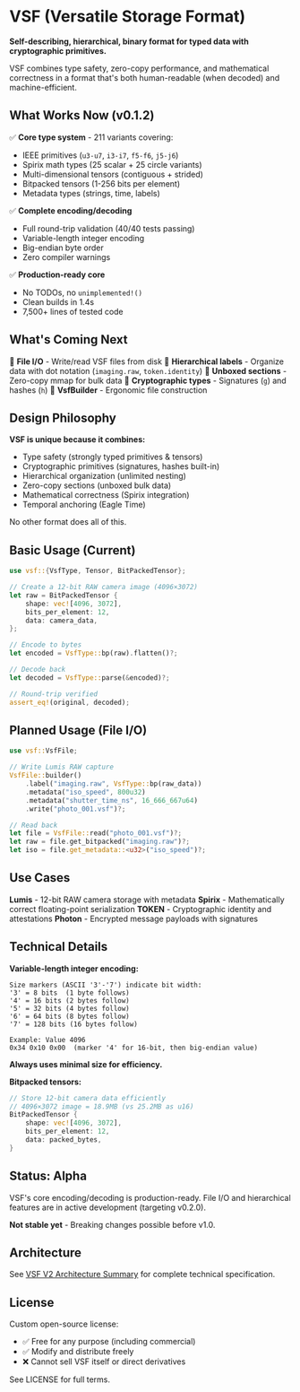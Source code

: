 # VSF (Versatile Storage Format)

**Self-describing, hierarchical, binary format for typed data with cryptographic primitives.**

VSF combines type safety, zero-copy performance, and mathematical correctness in a format that's both human-readable (when decoded) and machine-efficient.

## What Works Now (v0.1.2)

✅ **Core type system** - 211 variants covering:
- IEEE primitives (`u3-u7`, `i3-i7`, `f5-f6`, `j5-j6`)
- Spirix math types (25 scalar + 25 circle variants)
- Multi-dimensional tensors (contiguous + strided)
- Bitpacked tensors (1-256 bits per element)
- Metadata types (strings, time, labels)

✅ **Complete encoding/decoding**
- Full round-trip validation (40/40 tests passing)
- Variable-length integer encoding
- Big-endian byte order
- Zero compiler warnings

✅ **Production-ready core**
- No TODOs, no `unimplemented!()`
- Clean builds in 1.4s
- 7,500+ lines of tested code

## What's Coming Next

🚧 **File I/O** - Write/read VSF files from disk
🚧 **Hierarchical labels** - Organize data with dot notation (`imaging.raw`, `token.identity`)
🚧 **Unboxed sections** - Zero-copy mmap for bulk data
🚧 **Cryptographic types** - Signatures (`g`) and hashes (`h`)
🚧 **VsfBuilder** - Ergonomic file construction

## Design Philosophy

**VSF is unique because it combines:**
- Type safety (strongly typed primitives & tensors)
- Cryptographic primitives (signatures, hashes built-in)
- Hierarchical organization (unlimited nesting)
- Zero-copy sections (unboxed bulk data)
- Mathematical correctness (Spirix integration)
- Temporal anchoring (Eagle Time)

No other format does all of this.

## Basic Usage (Current)
```rust
use vsf::{VsfType, Tensor, BitPackedTensor};

// Create a 12-bit RAW camera image (4096×3072)
let raw = BitPackedTensor {
    shape: vec![4096, 3072],
    bits_per_element: 12,
    data: camera_data,
};

// Encode to bytes
let encoded = VsfType::bp(raw).flatten()?;

// Decode back
let decoded = VsfType::parse(&encoded)?;

// Round-trip verified
assert_eq!(original, decoded);
```

## Planned Usage (File I/O)
```rust
use vsf::VsfFile;

// Write Lumis RAW capture
VsfFile::builder()
    .label("imaging.raw", VsfType::bp(raw_data))
    .metadata("iso_speed", 800u32)
    .metadata("shutter_time_ns", 16_666_667u64)
    .write("photo_001.vsf")?;

// Read back
let file = VsfFile::read("photo_001.vsf")?;
let raw = file.get_bitpacked("imaging.raw")?;
let iso = file.get_metadata::<u32>("iso_speed")?;
```

## Use Cases

**Lumis** - 12-bit RAW camera storage with metadata
**Spirix** - Mathematically correct floating-point serialization
**TOKEN** - Cryptographic identity and attestations
**Photon** - Encrypted message payloads with signatures

## Technical Details

**Variable-length integer encoding:**
```
Size markers (ASCII '3'-'7') indicate bit width:
'3' = 8 bits  (1 byte follows)
'4' = 16 bits (2 bytes follow)
'5' = 32 bits (4 bytes follow)
'6' = 64 bits (8 bytes follow)
'7' = 128 bits (16 bytes follow)

Example: Value 4096
0x34 0x10 0x00  (marker '4' for 16-bit, then big-endian value)
```

**Always uses minimal size for efficiency.**

**Bitpacked tensors:**
```rust
// Store 12-bit camera data efficiently
// 4096×3072 image = 18.9MB (vs 25.2MB as u16)
BitPackedTensor {
    shape: vec![4096, 3072],
    bits_per_element: 12,
    data: packed_bytes,
}
```

## Status: Alpha

VSF's core encoding/decoding is production-ready. File I/O and hierarchical features are in active development (targeting v0.2.0).

**Not stable yet** - Breaking changes possible before v1.0.

## Architecture

See [VSF V2 Architecture Summary](docs/architecture.md) for complete technical specification.

## License

Custom open-source license:
- ✅ Free for any purpose (including commercial)
- ✅ Modify and distribute freely
- ❌ Cannot sell VSF itself or direct derivatives

See LICENSE for full terms.